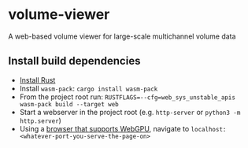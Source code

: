 # volume-viewer
A web-based volume viewer for large-scale multichannel volume data

## Install build dependencies
* [Install Rust](https://www.rust-lang.org/tools/install)
* Install `wasm-pack`: `cargo install wasm-pack`
* From the project root run: `RUSTFLAGS=--cfg=web_sys_unstable_apis wasm-pack build --target web`
* Start a webserver in the project root (e.g. `http-server` or `python3 -m http.server`)
* Using a [browser that supports WebGPU](https://github.com/gpuweb/gpuweb/wiki/Implementation-Status), navigate to `localhost:<whatever-port-you-serve-the-page-on>`

